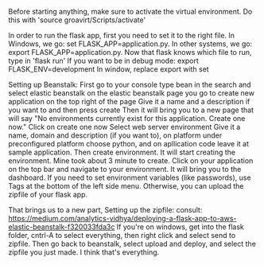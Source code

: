 Before starting anything, make sure to activate the virtual environment. Do this with 'source groavirt/Scripts/activate'

In order to run the flask app, first you need to set it to the right file. 
In Windows, we go: set FLASK_APP=application.py.
In other systems, we go: export FLASK_APP=application.py.
Now that flask knows which file to run, type in 'flask run'
If you want to be in debug mode: export FLASK_ENV=development
In window, replace export with set


Setting up Beanstalk:
First go to your console
type bean in the search and select elastic beanstalk
on the elastic beanstalk page you go to create new application on the top right of the page
Give it a name and a description if you want to and then press create
Then it will bring you to a new page that will say "No environments currently exist for this application. Create one now." Click on create one now
Select web server environment
Give it a name, domain and description (if you want to), on platform under preconfigured platform choose python, and on apllication code leave it at sample application. Then create environment.
It will start creating the environment. Mine took about 3 minute to create.
Click on your application on the top bar and navigate to your environment. It will bring you to the dashboard. If you need to set environment variables (like passwords), use Tags at the bottom of the left side menu. Otherwise, you can upload the zipfile of your flask app. 

That brings us to a new part, Setting up the zipfile: consult: https://medium.com/analytics-vidhya/deploying-a-flask-app-to-aws-elastic-beanstalk-f320033fda3c
If you're on windows, get into the flask folder, cntrl-A to select everything, then right click and select send to zipfile.
Then go back to beanstalk, select upload and deploy, and select the zipfile you just made. I think that's everything.